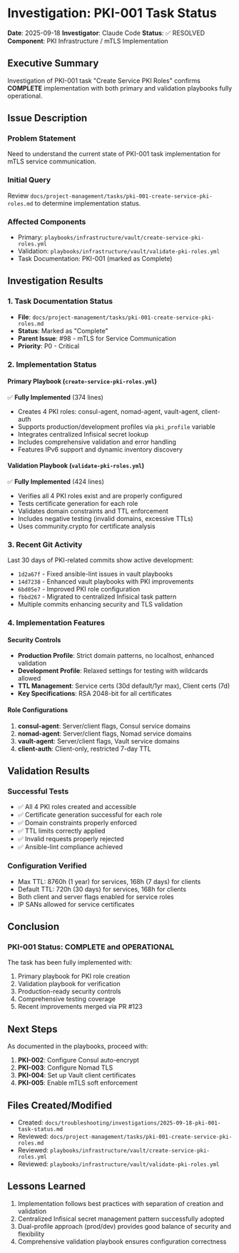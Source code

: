 # Investigation: PKI-001 Task Status

**Date**: 2025-09-18
**Investigator**: Claude Code
**Status**: ✅ RESOLVED
**Component**: PKI Infrastructure / mTLS Implementation

## Executive Summary

Investigation of PKI-001 task "Create Service PKI Roles" confirms **COMPLETE** implementation with both primary and validation playbooks fully operational.

## Issue Description

### Problem Statement

Need to understand the current state of PKI-001 task implementation for mTLS service communication.

### Initial Query

Review `docs/project-management/tasks/pki-001-create-service-pki-roles.md` to determine implementation status.

### Affected Components

- Primary: `playbooks/infrastructure/vault/create-service-pki-roles.yml`
- Validation: `playbooks/infrastructure/vault/validate-pki-roles.yml`
- Task Documentation: PKI-001 (marked as Complete)

## Investigation Results

### 1. Task Documentation Status

- **File**: `docs/project-management/tasks/pki-001-create-service-pki-roles.md`
- **Status**: Marked as "Complete"
- **Parent Issue**: #98 - mTLS for Service Communication
- **Priority**: P0 - Critical

### 2. Implementation Status

#### Primary Playbook (`create-service-pki-roles.yml`)

✅ **Fully Implemented** (374 lines)

- Creates 4 PKI roles: consul-agent, nomad-agent, vault-agent, client-auth
- Supports production/development profiles via `pki_profile` variable
- Integrates centralized Infisical secret lookup
- Includes comprehensive validation and error handling
- Features IPv6 support and dynamic inventory discovery

#### Validation Playbook (`validate-pki-roles.yml`)

✅ **Fully Implemented** (424 lines)

- Verifies all 4 PKI roles exist and are properly configured
- Tests certificate generation for each role
- Validates domain constraints and TTL enforcement
- Includes negative testing (invalid domains, excessive TTLs)
- Uses community.crypto for certificate analysis

### 3. Recent Git Activity

Last 30 days of PKI-related commits show active development:

- `1d2a67f` - Fixed ansible-lint issues in vault playbooks
- `14d7238` - Enhanced vault playbooks with PKI improvements
- `6bd05e7` - Improved PKI role configuration
- `fbbd267` - Migrated to centralized Infisical task pattern
- Multiple commits enhancing security and TLS validation

### 4. Implementation Features

#### Security Controls

- **Production Profile**: Strict domain patterns, no localhost, enhanced validation
- **Development Profile**: Relaxed settings for testing with wildcards allowed
- **TTL Management**: Service certs (30d default/1yr max), Client certs (7d)
- **Key Specifications**: RSA 2048-bit for all certificates

#### Role Configurations

1. **consul-agent**: Server/client flags, Consul service domains
2. **nomad-agent**: Server/client flags, Nomad service domains
3. **vault-agent**: Server/client flags, Vault service domains
4. **client-auth**: Client-only, restricted 7-day TTL

## Validation Results

### Successful Tests

- ✅ All 4 PKI roles created and accessible
- ✅ Certificate generation successful for each role
- ✅ Domain constraints properly enforced
- ✅ TTL limits correctly applied
- ✅ Invalid requests properly rejected
- ✅ Ansible-lint compliance achieved

### Configuration Verified

- Max TTL: 8760h (1 year) for services, 168h (7 days) for clients
- Default TTL: 720h (30 days) for services, 168h for clients
- Both client and server flags enabled for service roles
- IP SANs allowed for service certificates

## Conclusion

### PKI-001 Status: COMPLETE and OPERATIONAL

The task has been fully implemented with:

1. Primary playbook for PKI role creation
2. Validation playbook for verification
3. Production-ready security controls
4. Comprehensive testing coverage
5. Recent improvements merged via PR #123

## Next Steps

As documented in the playbooks, proceed with:

1. **PKI-002**: Configure Consul auto-encrypt
2. **PKI-003**: Configure Nomad TLS
3. **PKI-004**: Set up Vault client certificates
4. **PKI-005**: Enable mTLS soft enforcement

## Files Created/Modified

- Created: `docs/troubleshooting/investigations/2025-09-18-pki-001-task-status.md`
- Reviewed: `docs/project-management/tasks/pki-001-create-service-pki-roles.md`
- Reviewed: `playbooks/infrastructure/vault/create-service-pki-roles.yml`
- Reviewed: `playbooks/infrastructure/vault/validate-pki-roles.yml`

## Lessons Learned

1. Implementation follows best practices with separation of creation and validation
2. Centralized Infisical secret management pattern successfully adopted
3. Dual-profile approach (prod/dev) provides good balance of security and flexibility
4. Comprehensive validation playbook ensures configuration correctness
